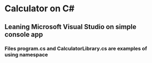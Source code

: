 # Calculator on C#
## Leaning Microsoft Visual Studio on simple console app
### Files program.cs and CalculatorLibrary.cs are examples of using namespace 
